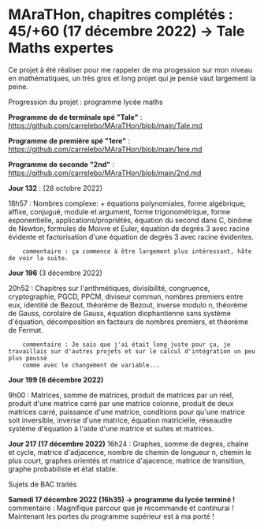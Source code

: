 # MAraTHon, chapitres complétés : 45/+60 (17 décembre 2022) -> Tale Maths expertes

Ce projet à été réaliser pour me rappeler de ma progession sur mon niveau en mathématiques, un très gros et long projet qui je pense vaut largement la peine.

Progression du projet : programme lycée maths

**Programme de de terminale spé "Tale"** : https://github.com/carrelebo/MAraTHon/blob/main/Tale.md

**Programme de première spé "1ere"** : https://github.com/carrelebo/MAraTHon/blob/main/1ere.md

**Programme de seconde "2nd"** : https://github.com/carrelebo/MAraTHon/blob/main/2nd.md

**Jour 132** : (28 octobre 2022)

18h57 : Nombres complexe: + équations polynomiales, forme algébrique, affixe, conjugué, module et argument, forme trigonométrique, forme exponentielle,
        applications/propriétés, équation du second dans C, binôme de Newton, formules de Moivre et Euler, équation de degrès 3 avec racine évidente 
        et factorisation d'une équation de degrès 3 avec racine évidentes.
        
        commentaire : ça commence à être largement plus intéressant, hâte de voir la suite. 

**Jour 196** (3 décembre 2022)

20h52 : Chapitres sur l'arithmétiques, divisibilité, congruence, cryptographie, PGCD, PPCM, diviseur commun, nombres premiers entre eux, identité de Bezout, 
        théorème de Bezout, inverse modulo n, théorème de Gauss, corolaire de Gauss, équation diophantienne sans système d'équation, décomposition en facteurs
        de nombres premiers, et théorème de Fermat.
        
        commentaire : Je sais que j'ai était long juste pour ça, je travaillais sur d'autres projets et sur le calcul d'intégration un peu plus poussé
        comme avec le changement de variable...
        

**Jour 199 (6 décembre 2022)**

9h00 : Matrices, somme de matrices, produit de matrices par un réel, produit d'une matrice carré par une matrice colonne, produit de deux matrices carré,
       puissance d'une matrice, conditions pour qu'une matrice soit inversible, inverse d'une matrice, équation matricielle, réseaudre système d'équation 
       à l'aide d'une matrice et suites et matrices.
       
**Jour 217 (17 décembre 2022)**
16h24 : Graphes, somme de degrés, chaîne et cycle, matrice d'adjacence, nombre de chemin de longueur n, chemin le plus court, 
        graphes orientés et matrice d'ajacence, matrice de transition, graphe probabiliste et état stable.
        
Sujets de BAC traités

**Samedi 17 décembre 2022 (16h35) -> programme du lycée terminé !**
        commentaire : Magnifique parcour que je recommande et continurai ! Maintenant les portes du programme supérieur est à ma porté !
        
